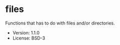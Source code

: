 # files

Functions that has to do with files and/or directories.

* Version: 1.1.0
* License: BSD-3
